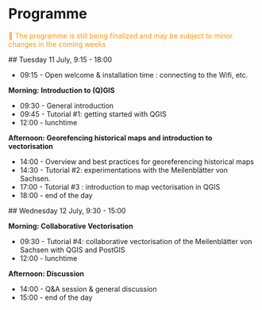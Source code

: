 # Programme
<span style="color:#ff9800">🚧 The programme is still being finalized and may be subject to minor changes in the coming weeks</span>

## Tuesday 11 July, 9:15 - 18:00

- 09:15 - Open welcome & installation time : connecting to the Wifi, etc.

**Morning: Introduction to (Q)GIS**
- 09:30 - General introduction
- 09:45 - Tutorial #1: getting started with QGIS
- 12:00 - lunchtime

**Afternoon: Georefencing historical maps and introduction to vectorisation**
- 14:00 - Overview and best practices for georeferencing historical maps
- 14:30 - Tutorial #2: experimentations with the Meilenblätter von Sachsen.
- 17:00 - Tutorial #3 : introduction to map vectorisation in QGIS
- 18:00 - end of the day

## Wednesday 12 July, 9:30 - 15:00

**Morning: Collaborative Vectorisation**
- 09:30 - Tutorial #4: collaborative vectorisation of the Meilenblätter von Sachsen with QGIS and PostGIS
- 12:00 - lunchtime

**Afternoon: Discussion**
- 14:00 - Q&A session & general discussion
- 15:00 - end of the day